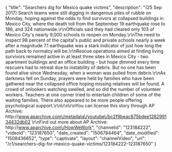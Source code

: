 {
    "title": "Searchers dig for Mexico quake victims",
    "description": "(25 Sep 2017) Search teams were still digging in dangerous piles of rubble on Monday, hoping against the odds to find survivors at collapsed buildings in Mexico City, where the death toll from the September 19 earthquake rose to 186, and 324 nationwide.\r\nOfficials said they had cleared only 103 of Mexico City's nearly 9,000 schools to reopen on Monday.\r\nThe need to inspect 98 percent of the capital's public and private schools nearly a week after a magnitude 7.1 earthquake was a stark indicator of just how long the path back to normalcy will be.\r\nRescue operations aimed at finding living survivors remained active in at least three sites in Mexico City - two apartment buildings and an office building - but hope dimmed every time rescuers had to retreat due to instability of debris. But no one has been found alive since Wednesday, when a woman was pulled from debris.\r\nAs darkness fell on Sunday, prayers were held by families who have been gathered near the collapsed office hoping missing relatives will be found. A crowd of onlookers watching swelled, and so did the number of volunteer workers. Teachers at one corner tried to entertain children of some of the waiting families. There also appeared to be more people offering psychological support.\r\n\r\n\r\nYou can license this story through AP Archive: http:\/\/www.aparchive.com\/metadata\/youtube\/bc2f9beac875bdee128299134432db02 \r\nFind out more about AP Archive: http:\/\/www.aparchive.com\/HowWeWork",
    "channelid": "123184222",
    "videoid": "123187650",
    "date_created": "1506784464",
    "date_modified": "1508436652",
    "type": "captivate",
    "layout": "channelVideo",
    "url": "\/c1\/searchers-dig-for-mexico-quake-victims\/123184222-123187650"
}